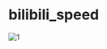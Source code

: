 # bilibili_speed

![1](https://github.com/Mzying2001/bilibili_speed/assets/41951400/c8ff834a-cb61-497c-b130-3f0d6ea66766)
